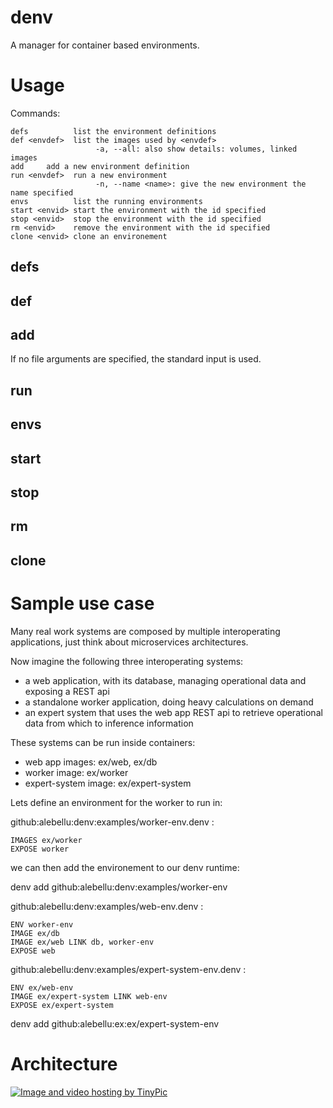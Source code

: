 denv
====

A manager for container based environments.

# Usage

Commands:

    defs          list the environment definitions
    def <envdef>  list the images used by <envdef>
                       -a, --all: also show details: volumes, linked images
    add		add a new environment definition
    run <envdef>  run a new environment
                       -n, --name <name>: give the new environment the name specified
    envs          list the running environments
    start <envid> start the environment with the id specified
    stop <envid>  stop the environment with the id specified
    rm <envid>    remove the environment with the id specified
    clone <envid> clone an environement

## defs

## def

## add

If no file arguments are specified, the standard input is used.

## run

## envs

## start

## stop

## rm

## clone


# Sample use case

Many real work systems are composed by multiple interoperating applications,
just think about microservices architectures.

Now imagine the following three interoperating systems:
- a web application, with its database, managing operational data and exposing a REST api
- a standalone worker application, doing heavy calculations on demand
- an expert system that uses the web app REST api to retrieve operational data from which to inference information

These systems can be run inside containers:
- web app images: ex/web, ex/db
- worker image: ex/worker
- expert-system image: ex/expert-system

Lets define an environment for the worker to run in:

github:alebellu:denv:examples/worker-env.denv :

	IMAGES ex/worker
	EXPOSE worker

we can then add the environement to our denv runtime:

denv add github:alebellu:denv:examples/worker-env

github:alebellu:denv:examples/web-env.denv :

	ENV worker-env
	IMAGE ex/db
	IMAGE ex/web LINK db, worker-env
	EXPOSE web

github:alebellu:denv:examples/expert-system-env.denv :

	ENV ex/web-env
	IMAGE ex/expert-system LINK web-env
	EXPOSE ex/expert-system

denv add github:alebellu:ex:ex/expert-system-env

# Architecture

<a href="http://tinypic.com?ref=35k8njp" target="_blank"><img src="http://i61.tinypic.com/35k8njp.jpg" border="0" alt="Image and video hosting by TinyPic"></a>

